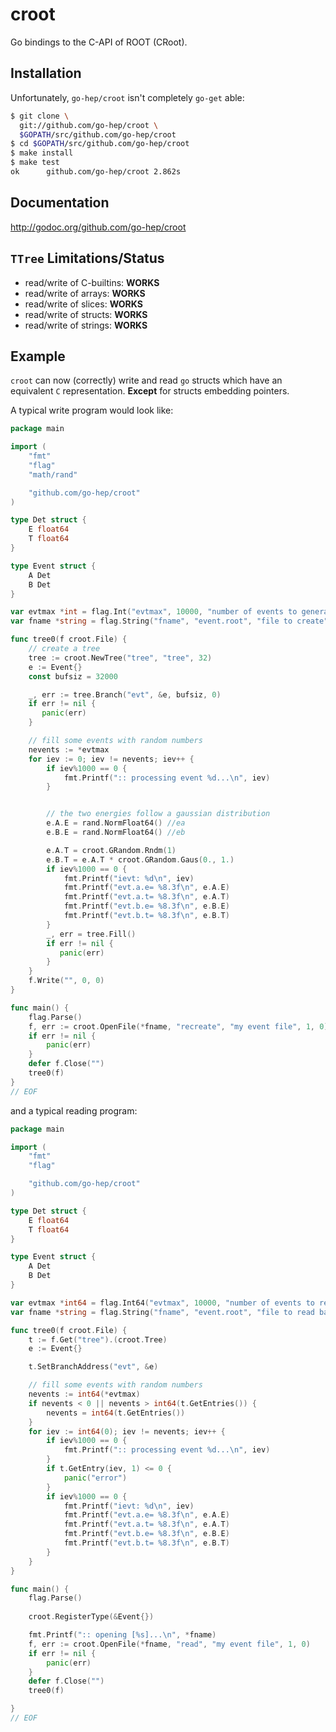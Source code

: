 croot
=====

Go bindings to the C-API of ROOT (CRoot).

## Installation

Unfortunately, ``go-hep/croot`` isn't completely ``go-get`` able:

```sh
$ git clone \
  git://github.com/go-hep/croot \
  $GOPATH/src/github.com/go-hep/croot
$ cd $GOPATH/src/github.com/go-hep/croot
$ make install
$ make test
ok  	github.com/go-hep/croot	2.862s
```    


## Documentation

 http://godoc.org/github.com/go-hep/croot


## ``TTree`` Limitations/Status

- read/write of C-builtins: **WORKS**
- read/write of arrays: **WORKS**
- read/write of slices: **WORKS**
- read/write of structs: **WORKS**
- read/write of strings: **WORKS**

## Example

`croot` can now (correctly) write and read `go` structs which have
an equivalent `C` representation.
**Except** for structs embedding pointers.

A typical write program would look like:

``` go
package main

import (
	"fmt"
	"flag"
	"math/rand"

	"github.com/go-hep/croot"
)

type Det struct {
	E float64
	T float64
}

type Event struct {
	A Det
	B Det
}

var evtmax *int = flag.Int("evtmax", 10000, "number of events to generate")
var fname *string = flag.String("fname", "event.root", "file to create")

func tree0(f croot.File) {
	// create a tree
	tree := croot.NewTree("tree", "tree", 32)
	e := Event{}
	const bufsiz = 32000

	_, err := tree.Branch("evt", &e, bufsiz, 0)
	if err != nil {
	   panic(err)
	}

	// fill some events with random numbers
	nevents := *evtmax
	for iev := 0; iev != nevents; iev++ {
		if iev%1000 == 0 {
			fmt.Printf(":: processing event %d...\n", iev)
		}


		// the two energies follow a gaussian distribution
		e.A.E = rand.NormFloat64() //ea
		e.B.E = rand.NormFloat64() //eb

		e.A.T = croot.GRandom.Rndm(1)
		e.B.T = e.A.T * croot.GRandom.Gaus(0., 1.)
		if iev%1000 == 0 {
			fmt.Printf("ievt: %d\n", iev)
			fmt.Printf("evt.a.e= %8.3f\n", e.A.E)
			fmt.Printf("evt.a.t= %8.3f\n", e.A.T)
			fmt.Printf("evt.b.e= %8.3f\n", e.B.E)
			fmt.Printf("evt.b.t= %8.3f\n", e.B.T)
		}
		_, err = tree.Fill()
		if err != nil {
		   panic(err)
        }
	}
	f.Write("", 0, 0)
}

func main() {
	flag.Parse()
	f, err := croot.OpenFile(*fname, "recreate", "my event file", 1, 0)
	if err != nil {
		panic(err)
	}
	defer f.Close("")
	tree0(f)
}
// EOF
```

and a typical reading program:
``` go
package main

import (
	"fmt"
	"flag"

	"github.com/go-hep/croot"
)

type Det struct {
	E float64
	T float64
}

type Event struct {
	A Det
	B Det
}

var evtmax *int64 = flag.Int64("evtmax", 10000, "number of events to read")
var fname *string = flag.String("fname", "event.root", "file to read back")

func tree0(f croot.File) {
	t := f.Get("tree").(croot.Tree)
	e := Event{}

	t.SetBranchAddress("evt", &e)

	// fill some events with random numbers
	nevents := int64(*evtmax)
	if nevents < 0 || nevents > int64(t.GetEntries()) {
		nevents = int64(t.GetEntries())
	}
	for iev := int64(0); iev != nevents; iev++ {
		if iev%1000 == 0 {
			fmt.Printf(":: processing event %d...\n", iev)
		}
		if t.GetEntry(iev, 1) <= 0 {
			panic("error")
		}
		if iev%1000 == 0 {
			fmt.Printf("ievt: %d\n", iev)
			fmt.Printf("evt.a.e= %8.3f\n", e.A.E)
			fmt.Printf("evt.a.t= %8.3f\n", e.A.T)
			fmt.Printf("evt.b.e= %8.3f\n", e.B.E)
			fmt.Printf("evt.b.t= %8.3f\n", e.B.T)
		}
	}
}

func main() {
	flag.Parse()
	
	croot.RegisterType(&Event{})

	fmt.Printf(":: opening [%s]...\n", *fname)
	f, err := croot.OpenFile(*fname, "read", "my event file", 1, 0)
	if err != nil {
		panic(err)
	}
	defer f.Close("")
	tree0(f)

}
// EOF
```
